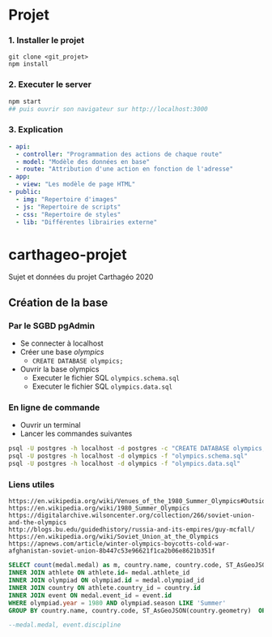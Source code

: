 # Projet

### 1. Installer le projet


```
git clone <git_projet>
npm install
```

### 2. Executer le server

```bash
npm start
## puis ouvrir son navigateur sur http://localhost:3000
```

### 3. Explication

```yml
- api:
  - controller: "Programmation des actions de chaque route"
  - model: "Modèle des données en base"
  - route: "Attribution d'une action en fonction de l'adresse"
- app:
  - view: "Les modèle de page HTML"
- public:
  - img: "Repertoire d'images"
  - js: "Repertoire de scripts"
  - css: "Repertoire de styles"
  - lib: "Différentes librairies externe"
```

# carthageo-projet
Sujet et données du projet Carthagéo 2020

## Création de la base

### Par le SGBD pgAdmin
* Se connecter à localhost
* Créer une base *olympics*
  + `CREATE DATABASE olympics;`
* Ouvrir la base olympics
  + Executer le fichier SQL `olympics.schema.sql`
  + Executer le fichier SQL `olympics.data.sql`

### En ligne de commande

* Ouvrir un terminal
* Lancer les commandes suivantes

```bash
psql -U postgres -h localhost -d postgres -c "CREATE DATABASE olympics;"
psql -U postgres -h localhost -d olympics -f "olympics.schema.sql"
psql -U postgres -h localhost -d olympics -f "olympics.data.sql"
```

### Liens utiles
```
https://en.wikipedia.org/wiki/Venues_of_the_1980_Summer_Olympics#Outside_in_Moscow
https://en.wikipedia.org/wiki/1980_Summer_Olympics
https://digitalarchive.wilsoncenter.org/collection/266/soviet-union-and-the-olympics
http://blogs.bu.edu/guidedhistory/russia-and-its-empires/guy-mcfall/
https://en.wikipedia.org/wiki/Soviet_Union_at_the_Olympics
https://apnews.com/article/winter-olympics-boycotts-cold-war-afghanistan-soviet-union-8b447c53e96621f1ca2b06e8621b351f
```

```sql
SELECT count(medal.medal) as m, country.name, country.code, ST_AsGeoJSON(country.geometry) FROM medal
INNER JOIN athlete ON athlete.id= medal.athlete_id
INNER JOIN olympiad ON olympiad.id = medal.olympiad_id
INNER JOIN country ON athlete.country_id = country.id
INNER JOIN event ON medal.event_id = event.id
WHERE olympiad.year = 1980 AND olympiad.season LIKE 'Summer' 
GROUP BY country.name, country.code, ST_AsGeoJSON(country.geometry)  ORDER BY m DESC

--medal.medal, event.discipline
```

